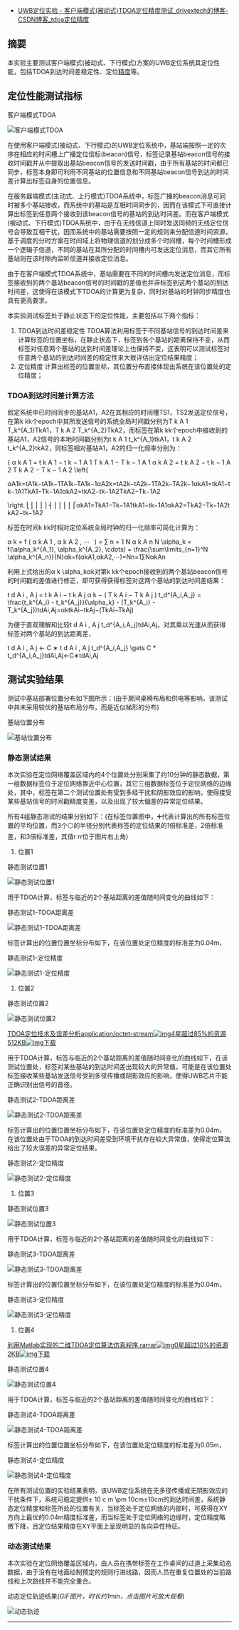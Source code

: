 - [UWB定位实验 - 客户端模式(被动式)TDOA定位精度测试_drivextech的博客-CSDN博客_tdoa定位精度](https://blog.csdn.net/drivextech/article/details/107814570)

## 摘要

本实验主要测试客户端模式(被动式、下行模式)方案的UWB定位系统其定位性能，包括TDOA到达时间差稳定性、定位[精度](https://so.csdn.net/so/search?q=精度&spm=1001.2101.3001.7020)等。

## 定位性能测试指标

客户端模式TDOA

![客户端模式TDOA](https://img-blog.csdnimg.cn/20200805142928692.png)



在使用客户端模式(被动式、下行模式)的UWB定位系统中，基站端按照一定的次序在相应的时间槽上广播定位信标(beacon)信号，标签记录基站beacon信号的接收时间戳并从中提取出基站beacon信号的发送时间戳，由于所有基站的时间都已同步，标签本身即可利用不同基站的位置信息和不同基站beacon信号到达的时间差计算出标签自身的位置信息。

在服务器端模式(主动式、上行模式)TDOA系统中，标签广播的beacon消息可同时被多个基站接收，而系统中的基站是互相时间同步的，因而在该模式下可直接计算出标签到任意两个接收到该beacon信号的基站的到达时间差。而在客户端模式(被动式、下行模式)TDOA系统中，由于在无线信道上同时发送同频的无线定位信号会导致互相干扰，因而系统中的基站需要按照一定的规则来分配信道时间资源，基于调度的分时方案在时间域上将物理信道的划分成多个时间槽，每个时间槽形成一个逻辑子信道，不同的基站在其所分配的时间槽内可发送定位消息，而其它所有基站则在该时隙内监听信道并接收定位消息。

由于在客户端模式TDOA系统中，基站需要在不同的时间槽内发送定位消息，而标签接收到的两个基站beacon信号的时间戳的差值也并非标签到这两个基站的到达时间差，这使得在该模式下TDOA的计算更为复杂，同时对基站的时钟同步精度也具有更高要求。

本实验测试标签处于静止状态下的定位性能，主要包括以下两个指标：

1. TDOA到达时间差稳定性
   TDOA算法利用标签于不同基站信号的到达时间差来计算标签的位置坐标，在静止状态下，标签到各个基站的距离保持不变，从而标签对任意两个基站的达到时间差理论上也保持不变，这表明可以测试标签对任意两个基站的到达时间差的稳定性来大致评估出定位结果精度；
2. 定位精度
   计算出标签的位置坐标，其位置分布直接体现出系统在该位置处的定位精度；

### TDOA到达时间差计算方法

假定系统中已时间同步的基站A1，A2在其相应的时间槽TS1，TS2发送定位信号，在第k kk个epoch中其所发送信号的系统全局时间戳分别为T k A 1 T_k^{A_1}TkA1，T k A 2 T_k^{A_2}TkA2，而标签在第k kk个epoch中接收到的基站A1，A2信号的本地时间戳分别为t k A 1 t_k^{A_1}tkA1，t k A 2 t_k^{A_2}tkA2，则标签相对基站A1，A2的归一化频率分别为：

{ α k A 1 = t k A 1 − t k − 1 A 1 T k A 1 − T k − 1 A 1 α k A 2 = t k A 2 − t k − 1 A 2 T k A 2 − T k − 1 A 2 \left\{

αA1k=tA1k−tA1k−1TA1k−TA1k−1αA2k=tA2k−tA2k−1TA2k−TA2k−1αkA1=tkA1−tk−1A1TkA1−Tk−1A1αkA2=tkA2−tk−1A2TkA2−Tk−1A2

\right.⎩⎪⎪⎪⎪⎨⎪⎪⎪⎪⎧αkA1=TkA1−Tk−1A1tkA1−tk−1A1αkA2=TkA2−Tk−1A2tkA2−tk−1A2



标签在时间k kk时相对定位系统全局时钟的归一化频率可简化计算为：

α k = f ( α k A 1 , α k A 2 , ⋯   ) = ∑ n = 1 N α k A n N \alpha_k = f(\alpha_k^{A_1}, \alpha_k^{A_2}, \cdots) = \frac{\sum\limits_{n=1}^N \alpha_k^{A_n}}{N}αk=f(αkA1,αkA2,⋯)=Nn=1∑NαkAn

利用上式给出的α k \alpha_kαk对第k kk个epoch接收到的两个基站beacon信号的时间戳的差值进行修正，即可获得获得标签对这两个基站的到达时间差结果：

t d A i , A j = t k A i − t k A j α k − ( T k A i − T k A j ) t_d^{A_i,A_j} = \frac{t_k^{A_i} - t_k^{A_j}}{\alpha_k} - (T_k^{A_i} - T_k^{A_j})tdAi,Aj=αktkAi−tkAj−(TkAi−TkAj)

为便于直观理解和比较t d A i , A j t_d^{A_i,A_j}tdAi,Aj，对其乘以光速从而获得标签对两个基站的到达距离差，

t d A i , A j ← C ∗ t d A i , A j t_d^{A_i,A_j} \gets C * t_d^{A_i,A_j}tdAi,Aj←C∗tdAi,Aj

## 测试实验结果

测试中基站部署位置分布如下图所示：(由于房间桌椅布局和供电等影响，该测试中并未采用较优的基站布局分布，而是近似梯形的分布)



基站位置分布

![基站位置分布](https://img-blog.csdnimg.cn/20200805143041129.png?x-oss-process=image/watermark,type_ZmFuZ3poZW5naGVpdGk,shadow_10,text_aHR0cHM6Ly9ibG9nLmNzZG4ubmV0L2RyaXZleHRlY2g=,size_16,color_FFFFFF,t_70)



### 静态测试结果

本次实验在定位网络覆盖区域内的4个位置处分别采集了约10分钟的静态数据，第一组数据标签位于定位网络靠近中心位置，其它三组数据标签位于定位网络的边缘处，其中，标签在第二个测试位置处有受到多经干扰和阴影效应的影响，使得接受某些基站信号的时间戳精度变差，以及出现了较大偏差的异常定位结果。

所有4组静态测试的结果分别如下：(在标签位置图中，➕代表计算出的所有标签位置的平均位置，而3个⚪的半径分别代表标签的定位结果的1倍标准差，2倍标准差，和3倍标准差，其值r rr位于图片右上角)

1. 位置1



静态测试位置1

![静态测试位置1](https://img-blog.csdnimg.cn/20200805143138608.png?x-oss-process=image/watermark,type_ZmFuZ3poZW5naGVpdGk,shadow_10,text_aHR0cHM6Ly9ibG9nLmNzZG4ubmV0L2RyaXZleHRlY2g=,size_16,color_FFFFFF,t_70)



用于TDOA计算，标签与临近的2个基站距离的差值随时间变化的曲线如下：



静态测试1-TDOA距离差

![静态测试1-TDOA距离差](https://img-blog.csdnimg.cn/20200805143224142.png?x-oss-process=image/watermark,type_ZmFuZ3poZW5naGVpdGk,shadow_10,text_aHR0cHM6Ly9ibG9nLmNzZG4ubmV0L2RyaXZleHRlY2g=,size_16,color_FFFFFF,t_70)



标签计算出的位置位置坐标分布如下，在该位置处定位精度的标准差为0.04m，



静态测试1-定位精度

![静态测试1-定位精度](https://img-blog.csdnimg.cn/20200805143252642.png?x-oss-process=image/watermark,type_ZmFuZ3poZW5naGVpdGk,shadow_10,text_aHR0cHM6Ly9ibG9nLmNzZG4ubmV0L2RyaXZleHRlY2g=,size_16,color_FFFFFF,t_70)



1. 位置2



静态测试位置2

![静态测试位置2](https://img-blog.csdnimg.cn/20200805143321396.png?x-oss-process=image/watermark,type_ZmFuZ3poZW5naGVpdGk,shadow_10,text_aHR0cHM6Ly9ibG9nLmNzZG4ubmV0L2RyaXZleHRlY2g=,size_16,color_FFFFFF,t_70)



[TDOA定位技术及误差分析application/octet-stream![img](https://csdnimg.cn/release/blogv2/dist/components/img/star.png)4星超过85%的资源512KB![img](https://csdnimg.cn/release/blogv2/dist/components/img/arrowDownWhite.png)下载](https://download.csdn.net/download/rimrim/792912)

用于TDOA计算，标签与临近的2个基站距离的差值随时间变化的曲线如下，在该测试位置处，标签对某些基站的到达时间差出现较大的异常值，可能是在该位置处标签接收某些基站发送信号受到多径传播或阴影效应的影响，使得UWB芯片不能正确识别出信号的首径。



静态测试2-TDOA距离差

![静态测试2-TDOA距离差](https://img-blog.csdnimg.cn/20200805143335704.png?x-oss-process=image/watermark,type_ZmFuZ3poZW5naGVpdGk,shadow_10,text_aHR0cHM6Ly9ibG9nLmNzZG4ubmV0L2RyaXZleHRlY2g=,size_16,color_FFFFFF,t_70)



标签计算出的位置位置坐标分布如下，在该位置处定位精度的标准差为0.04m，在该位置处由于TDOA的到达时间差受到环境干扰存在较大异常值，使得定位算法给出了较大误差的异常定位结果。



静态测试2-定位精度

![静态测试2-定位精度](https://img-blog.csdnimg.cn/20200805143350659.png?x-oss-process=image/watermark,type_ZmFuZ3poZW5naGVpdGk,shadow_10,text_aHR0cHM6Ly9ibG9nLmNzZG4ubmV0L2RyaXZleHRlY2g=,size_16,color_FFFFFF,t_70)



1. 位置3



静态测试位置3

![静态测试位置3](https://img-blog.csdnimg.cn/2020080514340284.png?x-oss-process=image/watermark,type_ZmFuZ3poZW5naGVpdGk,shadow_10,text_aHR0cHM6Ly9ibG9nLmNzZG4ubmV0L2RyaXZleHRlY2g=,size_16,color_FFFFFF,t_70)



用于TDOA计算，标签与临近的2个基站距离的差值随时间变化的曲线如下：



静态测试3-TDOA距离差

![静态测试3-TDOA距离差](https://img-blog.csdnimg.cn/20200805143415555.png?x-oss-process=image/watermark,type_ZmFuZ3poZW5naGVpdGk,shadow_10,text_aHR0cHM6Ly9ibG9nLmNzZG4ubmV0L2RyaXZleHRlY2g=,size_16,color_FFFFFF,t_70)



标签计算出的位置位置坐标分布如下，在该位置处定位精度的标准差为0.04m，



静态测试3-定位精度

![静态测试3-定位精度](https://img-blog.csdnimg.cn/20200805143430863.png?x-oss-process=image/watermark,type_ZmFuZ3poZW5naGVpdGk,shadow_10,text_aHR0cHM6Ly9ibG9nLmNzZG4ubmV0L2RyaXZleHRlY2g=,size_16,color_FFFFFF,t_70)



1. 位置4



[利用Matlab实现的二维TDOA定位算法仿真程序.rarrar![img](https://csdnimg.cn/release/blogv2/dist/components/img/star.png)0星超过10%的资源2KB![img](https://csdnimg.cn/release/blogv2/dist/components/img/arrowDownWhite.png)下载](https://download.csdn.net/download/u014742894/64887538)

静态测试位置4

![静态测试位置4](https://img-blog.csdnimg.cn/20200805143441579.png?x-oss-process=image/watermark,type_ZmFuZ3poZW5naGVpdGk,shadow_10,text_aHR0cHM6Ly9ibG9nLmNzZG4ubmV0L2RyaXZleHRlY2g=,size_16,color_FFFFFF,t_70)



用于TDOA计算，标签与临近的2个基站距离的差值随时间变化的曲线如下：



静态测试4-TDOA距离差

![静态测试4-TDOA距离差](https://img-blog.csdnimg.cn/20200805143456832.png?x-oss-process=image/watermark,type_ZmFuZ3poZW5naGVpdGk,shadow_10,text_aHR0cHM6Ly9ibG9nLmNzZG4ubmV0L2RyaXZleHRlY2g=,size_16,color_FFFFFF,t_70)



标签计算出的位置位置坐标分布如下，在该位置处定位精度的标准差为0.05m，



静态测试4-定位精度

![静态测试4-定位精度](https://img-blog.csdnimg.cn/20200805143507793.png?x-oss-process=image/watermark,type_ZmFuZ3poZW5naGVpdGk,shadow_10,text_aHR0cHM6Ly9ibG9nLmNzZG4ubmV0L2RyaXZleHRlY2g=,size_16,color_FFFFFF,t_70)



在所有测试位置的实验结果表明，该UWB定位系统在无多径传播或无阴影效应的干扰条件下，系统可稳定提供± 10 c m \pm 10cm±10cm的到达时间差，系统静态定位精度和标签所处的位置有关，当标签处于定位网络的内部时，可获得在XY方向上最优的0.04m精度标准差，而当标签处于定位网络的边缘时，定位精度略微下降，且定位结果精度在XY平面上呈现明显的各向异性特征。

### 动态测试结果

本次实验在定位网络覆盖区域内，由人员在携带标签在工作桌间的过道上采集动态数据，由于没有在地面绘制预定的规则行进线路，因而人员在重复位置处的当前路线和上次路线并不能完全重合。



动态定位轨迹结果(*GIF图片，时长约1min，点击图片可放大观看*)

![动态轨迹](https://img-blog.csdnimg.cn/20200812184146277.gif)



------